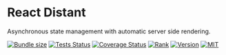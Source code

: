 # React Distant

Asynchronous state management with automatic server side rendering.

[![Bundle size](https://img.shields.io/bundlephobia/minzip/react-distant?style=flat-square)](https://bundlephobia.com/result?p=react-distant)
[![Tests Status](https://img.shields.io/github/workflow/status/webneat/react-distant/Tests?style=flat-square)](https://github.com/webneat/react-distant/actions?query=workflow:"Tests")
[![Coverage Status](https://img.shields.io/coveralls/github/webNeat/react-distant/master?style=flat-square)](https://coveralls.io/github/webNeat/react-distant?branch=master)
[![Rank](https://img.shields.io/librariesio/sourcerank/npm/react-distant?style=flat-square)](https://libraries.io/npm/react-distant)
[![Version](https://img.shields.io/npm/v/react-distant?style=flat-square)](https://www.npmjs.com/package/react-distant)
[![MIT](https://img.shields.io/npm/l/react-distant?style=flat-square)](LICENSE)

